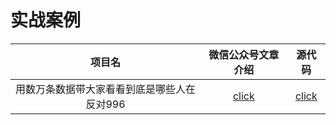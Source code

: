 # 实战案例


| 项目名                                           | 微信公众号文章介绍                                          | 源代码                                                                           |
| :----:                                           | :----:                                                      | :----:                                                                           |
| 用数万条数据带大家看看到底是哪些人在反对996      | [click](https://mp.weixin.qq.com/s/58AHrbp0jfFltYqZsJPu5Q)  | [click](https://github.com/CharlesPikachu/freeproxy/tree/master/examples/ICU996) |